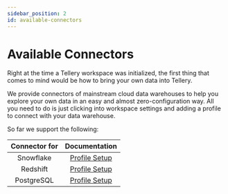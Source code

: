```yaml
---
sidebar_position: 2
id: available-connectors
---
```


# Available Connectors

Right at the time a Tellery workspace was initialized, the first thing that comes to mind would be how to bring your own data into Tellery.

We provide connectors of mainstream cloud data warehouses to help you explore your own data in an easy and almost zero-configuration way. All you need to do is just clicking into workspace settings and adding a profile to connect with your data warehouse.

So far we support the following:

| **Connector for** |                         **Documentation**                         |
|:-----------------:|:-----------------------------------------------------------------:|
|     Snowflake     |   [Profile Setup](/docs/how-to-use/configure-database#Snowflake)  |
|     Redshift      |   [Profile Setup](/docs/how-to-use/configure-database#Redshift)   |
|     PostgreSQL    |   [Profile Setup](/docs/how-to-use/configure-database#PostgreSQL) |
